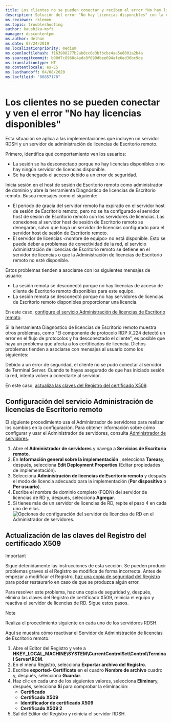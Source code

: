 ```yaml
---
title: Los clientes no se pueden conectar y reciben el error "No hay licencias disponibles"
description: Solución del error "No hay licencias disponibles" con la conexión a Escritorio remoto
ms.reviewer: rklemen
ms.topic: troubleshooting
author: kaushika-msft
manager: dcscontentpm
ms.author: delhan
ms.date: 07/24/2019
ms.localizationpriority: medium
ms.openlocfilehash: f163908277b2ab8cc0e3bfbcbc4ae5e8001a2b4a
ms.sourcegitcommit: b00d7c8968c4adc8f699dbee694afe6ed36bc9de
ms.translationtype: HT
ms.contentlocale: es-ES
ms.lasthandoff: 04/08/2020
ms.locfileid: "80857178"
---
```

# <a name="clients-cant-connect-and-see-no-licenses-available-error"></a>Los clientes no se pueden conectar y ven el error "No hay licencias disponibles"

Esta situación se aplica a las implementaciones que incluyen un servidor RDSH y un servidor de administración de licencias de Escritorio remoto.

Primero, identifica qué comportamiento ven los usuarios:

- La sesión se ha desconectado porque no hay licencias disponibles o no hay ningún servidor de licencias disponible.
- Se ha denegado el acceso debido a un error de seguridad.

Inicia sesión en el host de sesión de Escritorio remoto como administrador de dominio y abre la herramienta Diagnóstico de licencias de Escritorio remoto. Busca mensajes como el siguiente:

  - El período de gracia del servidor remoto ha expirado en el servidor host de sesión de Escritorio remoto, pero no se ha configurado el servidor host de sesión de Escritorio remoto con los servidores de licencias. Las conexiones al servidor host de sesión de Escritorio remoto se denegarán, salvo que haya un servidor de licencias configurado para el servidor host de sesión de Escritorio remoto.
  - El servidor de licencias \<nombre de equipo\> no está disponible. Esto se puede deber a problemas de conectividad de la red, el servicio Administración de licencias de Escritorio remoto se detiene en el servidor de licencias o que la Administración de licencias de Escritorio remoto no esté disponible.

Estos problemas tienden a asociarse con los siguientes mensajes de usuario:

  - La sesión remota se desconectó porque no hay licencias de acceso de cliente de Escritorio remoto disponibles para este equipo.
  - La sesión remota se desconectó porque no hay servidores de licencias de Escritorio remoto disponibles proporcionar una licencia.

En este caso, [configure el servicio Administración de licencias de Escritorio remoto](#configure-the-rd-licensing-service).

Si la herramienta Diagnóstico de licencias de Escritorio remoto muestra otros problemas, como "El componente de protocolo RDP X.224 detectó un error en el flujo de protocolos y ha desconectado el cliente", es posible que haya un problema que afecta a los certificados de licencia. Dichos problemas tienden a asociarse con mensajes al usuario como los siguientes:

Debido a un error de seguridad, el cliente no se pudo conectar al servidor de Terminal Server. Cuando te hayas asegurado de que has iniciado sesión la red, intenta volver a conectarte al servidor.

En este caso, [actualiza las claves del Registro del certificado X509](#refresh-the-x509-certificate-registry-keys).

## <a name="configure-the-rd-licensing-service"></a>Configuración del servicio Administración de licencias de Escritorio remoto

El siguiente procedimiento usa el Administrador de servidores para realizar los cambios en la configuración. Para obtener información sobre cómo configurar y usar el Administrador de servidores, consulta [Administrador de servidores](../../../administration/server-manager/server-manager.md).

1. Abre el **Administrador de servidores** y navega a **Servicios de Escritorio remoto**.
2. En **Información general sobre la implementación** , selecciona **Tareas**y, después, selecciona **Edit Deployment Properties** (Editar propiedades de implementación).
3. Selecciona **Administración de licencias de Escritorio remoto** y después el modo de licencia adecuado para la implementación (**Por dispositivo** o **Por usuario**).
4. Escribe el nombre de dominio completo (FQDN) del servidor de licencias de RD y, después, selecciona **Agregar**.
5. Si tienes más de un servidor de licencias de RD, repite el paso 4 en cada uno de ellos. 
    ![Opciones de configuración del servidor de licencias de RD en el Administrador de servidores.](../media/troubleshoot-remote-desktop-connections/RDLicensing_Configure.png)

## <a name="refresh-the-x509-certificate-registry-keys"></a>Actualización de las claves del Registro del certificado X509

> [!IMPORTANT]  
> Sigue detenidamente las instrucciones de esta sección. Se pueden producir problemas graves si el Registro se modifica de forma incorrecta. Antes de empezar a modificar el Registro, [haz una copia de seguridad del Registro](https://support.microsoft.com/help/322756) para poder restaurarlo en caso de que se produzca algún error.

Para resolver este problema, haz una copia de seguridad y, después, elimina las claves del Registro de certificado X509, reinicia el equipo y reactiva el servidor de licencias de RD. Sigue estos pasos.

> [!NOTE]
> Realiza el procedimiento siguiente en cada uno de los servidores RDSH.

Aquí se muestra cómo reactivar el Servidor de Administración de licencias de Escritorio remoto:

1. Abre el Editor del Registro y vete a **HKEY\_LOCAL\_MACHINE\\SYSTEM\\CurrentControlSet\\Control\\Terminal Server\\RCM**.
2. En el menú Registro, selecciona **Exportar archivo del Registro**.
3. Escribe **exported- Certificate** en el cuadro **Nombre de archivo** cuadro y, después, selecciona **Guardar**.
4. Haz clic en cada uno de los siguientes valores, selecciona **Eliminar**y, después, selecciona **Sí** para comprobar la eliminación:  
      - **Certificado**
      - **Certificado X509**
      - **Identificador de certificado X509**
      - **Certificado X509 2**
5. Sal del Editor del Registro y reinicia el servidor RDSH.